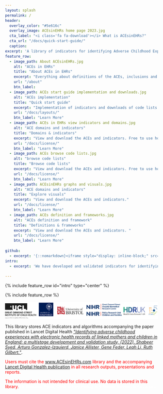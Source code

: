 ```yaml
---
layout: splash
permalink: /
header:
  overlay_color: "#5e616c"
  overlay_image: ACEsinEHRs home page 2023.jpg
  cta_label: "<i class='fa fa-download'></i> What is ACEsinEHRs?"
  cta_url: "/docs/quick-start-guide/"
  caption:
excerpt: 'A library of indicators for identifying Adverse Childhood Experiences (ACEs) in Electronic Health Records (EHRs) <br /> <small><a href="https://github.com/mmistakes/minimal-mistakes/releases/tag/3.4.8">Latest release v3.4.8</a></small><br /><br /> {::nomarkdown}<iframe style="display: inline-block;" src="https://ghbtns.com/github-btn.html?user=mmistakes&repo=minimal-mistakes&type=star&count=true&size=large" frameborder="0" scrolling="0" width="160px" height="30px"></iframe> <iframe style="display: inline-block;" src="https://ghbtns.com/github-btn.html?user=mmistakes&repo=minimal-mistakes&type=fork&count=true&size=large" frameborder="0" scrolling="0" width="158px" height="30px"></iframe>{:/nomarkdown}'
feature_row:
  - image_path: About ACEsinEHRs.jpg
    alt: "ACEs in EHRs"
    title: "About ACEs in EHRs"
    excerpt: "Everything about definitions of the ACEs, inclusions and exclusion criteria of indicators"
    url: "/about"
    btn_label: 
  - image_path: ACEs start guide implementation and downloads.jpg
    alt: "ACEs implementation"
    title: "Quick start guide"
    excerpt: "Implementation of indicators and downloads of code lists with helpers to augment your use."
    url: "/docs/layouts/"
    btn_label: "Learn More"
  - image_path: ACEs in EHRs view indicators and domains.jpg
    alt: "ACE domains and indicators"
    title: "Domains & indicators"
    excerpt: "View and download the ACEs and indicators. Free to use however you want under license."
    url: "/docs/license/"
    btn_label: "Learn More"
  - image_path: ACEs browse code lists.jpg
    alt: "browse code lists"
    title: "Browse code lists"
    excerpt: "View and download the ACEs and indicators. Free to use however you want under license."
    url: "/docs/license/"
    btn_label: "Learn More"
  - image_path: ACEsinEHRs graphs and visuals.jpg
    alt: "ACE domains and indicators"
    title: "Explore visuals"
    excerpt: "View and download the ACEs and indicators."
    url: "/docs/license/"
    btn_label: "Learn More"
  - image_path: ACEs definition and frameworks.jpg
    alt: "ACEs definition and framework"
    title: "Definitions & frameworks"
    excerpt: "View and download the ACEs and indicators. "
    url: "/docs/license/"
    btn_label: "Learn More"

github:
  - excerpt: '{::nomarkdown}<iframe style="display: inline-block;" src="https://ghbtns.com/github-btn.html?user=mmistakes&repo=minimal-mistakes&type=star&count=true&size=large" frameborder="0" scrolling="0" width="160px" height="30px"></iframe> <iframe style="display: inline-block;" src="https://ghbtns.com/github-btn.html?user=mmistakes&repo=minimal-mistakes&type=fork&count=true&size=large" frameborder="0" scrolling="0" width="158px" height="30px"></iframe>{:/nomarkdown}'
intro:
  - excerpt: 'We have developed and validated indicators for identifying ACEs in routinely collected non-identifiable health care data of mothers and children presenting to GPs, A&E, hospitals before and after birth. This website provides information on definitions, concepts, measures, and  standardised tools to help users apply the developed ACE indicators to create “research-ready” datasets. [See the publication here.](https://www.thelancet.com/journals/landig/article/PIIS2589-7500(22)00061-9/fulltext) See also the published [systematic review.](https://adc.bmj.com/content/archdischild/106/1/44.full.pdf)'

---
```


{% include feature_row id="intro" type="center" %}

{% include feature_row %}

<div class="flourish-embed flourish-survey" data-src="visualisation/7342295"><script src="https://public.flourish.studio/resources/embed.js"></script></div>

[![](https://raw.githubusercontent.com/shabeer-syed/ACEs/main/logo%20affil.png)](https://www.ucl.ac.uk/children-policy-research/research)

This library stores ACE indicators and algorithms accompanying the paper published in Lancet Digital Health [*"Identifying adverse childhood experiences with electronic health records of linked mothers and children in England: a multistage development and validation study, (2022). Shabeer Syed, Arturo Gonzalez-Izquierd, Janice Allister, Gene Feder, Leah Li, Ruth Gilbert."*](https://www.thelancet.com/journals/landig/article/PIIS2589-7500(22)00061-9/fulltext).

<span style="color:red"> Users must cite the www.ACEsinEHRs.com library and the accompanying [Lancet Digital Health publication](https://www.thelancet.com/journals/landig/article/PIIS2589-7500(22)00061-9/fulltext) in all research outputs, presentations and reports. </span>

<span style="color:red"> The information is not intended for clinical use. No data is stored in this library.</span>
<span style="color:white"> Dr Shabeer Syed, Clinical Psychologist & Senior Research Associate </span>



